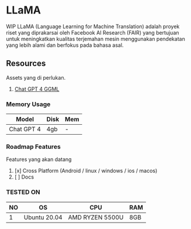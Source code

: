# LLaMA

WIP LLaMA (Language Learning for Machine Translation) adalah proyek riset yang diprakarsai oleh Facebook AI Research (FAIR) yang bertujuan untuk meningkatkan kualitas terjemahan mesin menggunakan pendekatan yang lebih alami dan berfokus pada bahasa asal.

## Resources

Assets yang di perlukan.

1. [Chat GPT 4 GGML](https://huggingface.co/azkadev/chat-gpt-4-ggml)

### Memory Usage

| Model      | Disk | Mem |
|------------|------|-----|
| Chat GPT 4 | 4gb  | -   |

### Roadmap Features

Features yang akan datang

1. [x] Cross Platform (Android / linux / windows / ios / macos)
2. [ ] Docs

### TESTED ON

| NO | OS                                   | CPU             | RAM     |
|----|--------------------------------------|-----------------|---------|
| 1  | Ubuntu 20.04                         | AMD RYZEN 5500U | 8GB     |